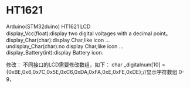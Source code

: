 # HT1621
Arduino(STM32duino) HT1621 LCD  
display_Vcc(float):display two digital voltages with a decimal point。  
display_Char(char):display Char,like icon ...   
undisplay_Char(char):no display Char,like icon ...   
display_Battery(int):display Battery icon.  

修改：
不同接口的LCD需要修改数组，如下：
char _digitalnum[10] = {0xBE,0x6,0x7C,0x5E,0xC6,0xDA,0xFA,0xE,0xFE,0xDE};//显示字符数组 0-9，
